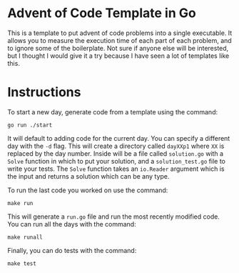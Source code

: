 # Advent of Code Template in Go

This is a template to put advent of code problems into a single executable. It
allows you to measure the execution time of each part of each problem, and to
ignore some of the boilerplate. Not sure if anyone else will be interested, but
I thought I would give it a try because I have seen a lot of templates like
this.

# Instructions

To start a new day, generate code from a template using the command:

```
go run ./start
```

It will default to adding code for the current day. You can specify a different
day with the `-d` flag. This will create a directory called `dayXXp1` where 
`XX` is replaced by the day number. Inside will be a file called `solution.go`
with a `Solve` function in which to put your solution, and a `solution_test.go`
file to write your tests. The `Solve` function takes an `io.Reader` argument
which is the input and returns a solution which can be any type.

To run the last code you worked on use the command:

```
make run
```

This will generate a `run.go` file and run the most recently modified code. You
can run all the days with the command:

```
make runall
```

Finally, you can do tests with the command:

```
make test
```
